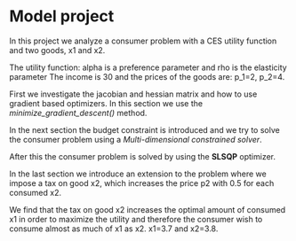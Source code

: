 # Model project

In this project we analyze a consumer problem with a CES utility function and two goods, x1 and x2.

The utility function: alpha is a preference parameter and rho is the elasticity parameter
The income is 30 and the prices of the goods are: p_1=2, p_2=4.

First we investigate the jacobian and hessian matrix and how to use gradient based optimizers. In this section we use the *minimize_gradient_descent()* method.

In the next section the budget constraint is introduced and we try to solve the consumer problem using a *Multi-dimensional constrained solver*.

After this the consumer problem is solved by using the **SLSQP** optimizer.

In the last section we introduce an extension to the problem where we impose a tax on good x2, which increases the price p2 with 0.5 for each consumed x2. 

We find that the tax on good x2 increases the optimal amount of consumed x1 in order to maximize the utility and therefore the consumer wish to consume almost as much of x1 as x2. x1=3.7 and x2=3.8. 
